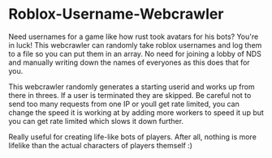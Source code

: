 # Roblox-Username-Webcrawler
Need usernames for a game like how rust took avatars for his bots? You're in luck! This webcrawler can randomly take roblox usernames and log them to a file so you can put them in an array. No need for joining a lobby of NDS and manually writing down the names of everyones as this does that for you.


This webcrawler randomly generates a starting userid and works up from there in threes. If a user is terminated they are skipped. Be careful not to send too many requests from one IP or youll get rate limited, you can change the speed it is working at by adding more workers to speed it up but you can get rate limited which slows it down further.




Really useful for creating life-like bots of players. After all, nothing is more lifelike than the actual characters of players themself :)
